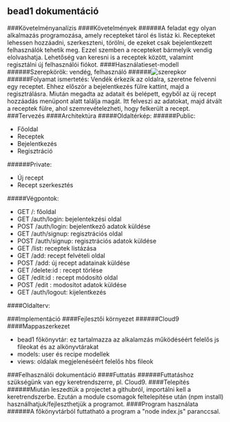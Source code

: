 ## bead1 dokumentáció
###Követelményanalízis
####Követelmények
######A feladat egy olyan alkalmazás programozása, amely recepteket tárol és listáz ki. Recepteket lehessen hozzáadni, szerkeszteni, törölni, de ezeket csak bejelentkezett felhasználók tehetik meg. Ezzel szemben a recepteket bármelyik vendig elolvashatja. Lehetőség van keresni is a receptek között, valamint regisztálni új felhasználói fiókot.
####Használatieset-modell
######Szerepkörök: vendég, felhasználó
######![szerepkor](https://cloud.githubusercontent.com/assets/14218102/10869402/fc82e4a8-80ae-11e5-937c-e29ffaaf5ec5.png)
######Folyamat ismertetés: Vendék érkezik az oldalra, szeretne felvenni egy receptet. Ehhez először a bejelentkezés fülre kattint, majd a regisztrálásra. Miután megadta az adatait és belépett, egyből az új recept hozzáadás menüpont alatt találja magát. Itt felveszi az adatokat, majd átvált a receptek fülre, ahol szemrevételezheti, hogy felkerült a recept.
###Tervezés
####Architektúra
#####Oldaltérkép:
######Public:
+ Főoldal
+ Receptek
+ Bejelentkezés
+ Regisztráció

######Private:
+ Új recept
+ Recept szerkesztés

#####Végpontok:
+ GET /: főoldal
+ GET /auth/login: bejelentekzési oldal
+ POST /auth/login: bejelentkező adatok küldése
+ GET /auth/signup: regisztrációs oldal
+ POST /auth/signup: regisztrációs adatok küldése
+ GET /list: receptek listázása
+ GET /add: recept felvételi oldal
+ POST /add: új recept adatainak küldése
+ GET /delete:id : recept törlése
+ GET /edit:id : recept módosító oldal
+ POST /edit : modosítot adatok küldése
+ GET /auth/logout: kijelentkezés

####Oldalterv:

###Implementáció
####Fejlesztői környezet
######Cloud9
####Mappaszerkezet
+ bead1 főkönyvtár: ez tartalmazza az alkalamzás működéséért felelős js fileokat és az alkönyvtárakat
+ models: user és recipe modellek
+ views: oldalak megjelenéséért felelős hbs fileok

###Felhasználói dokumentáció
####Futtatás
######Futtatáshoz szükségünk van egy keretrendszerre, pl. Cloud9.
####Telepítés
######Miután leszedtük a projectet a githubról, importálni kell a keretrendszerbe. Ezután a module csomagok feltelepítése után (npm install) használhatjuk/fejleszthetjük a programot.
####Program használata
######A főkönyvtárból futtatható a program a "node index.js" paranccsal.
